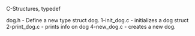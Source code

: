 C-Structures, typedef

dog.h - Define a new type struct dog.
1-init_dog.c - initializes a dog struct
2-print_dog.c - prints info on dog
4-new_dog.c - creates a new dog.

